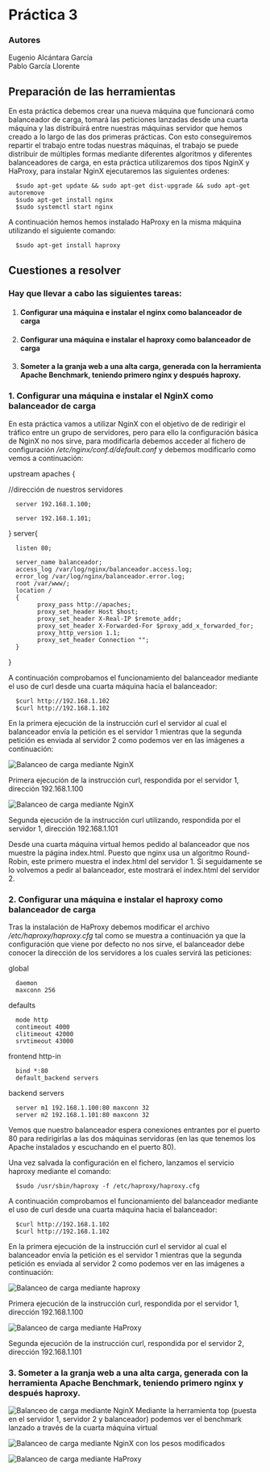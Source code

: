 # Práctica 3
### Autores
Eugenio Alcántara García  
Pablo García Llorente

## Preparación de las herramientas

En esta práctica debemos crear una nueva máquina que funcionará como balanceador de carga, tomará las peticiones lanzadas desde una cuarta máquina y las distribuirá entre nuestras máquinas servidor que hemos creado a lo largo de las dos primeras prácticas. Con esto conseguiremos repartir el trabajo entre todas nuestras máquinas, el trabajo se puede distribuir de múltiples formas mediante diferentes algoritmos y diferentes balanceadores de carga, en esta práctica utilizaremos dos tipos NginX y HaProxy, para instalar NginX ejecutaremos las siguientes ordenes:


      $sudo apt-get update && sudo apt-get dist-upgrade && sudo apt-get autoremove
      $sudo apt-get install nginx
      $sudo systemctl start nginx


A continuación hemos hemos instalado HaProxy en la misma máquina utilizando el siguiente comando:
      
      $sudo apt-get install haproxy
      

## Cuestiones a resolver

### Hay que llevar a cabo las siguientes tareas:
1. #### Configurar una máquina e instalar el nginx como balanceador de carga
2. #### Configurar una máquina e instalar el haproxy como balanceador de carga
3. #### Someter a la granja web a una alta carga, generada con la herramienta Apache Benchmark, teniendo primero nginx y después haproxy.

### 1. Configurar una máquina e instalar el NginX como balanceador de carga

En esta práctica vamos a utilizar NginX con el objetivo de de redirigir el tráfico entre un grupo de servidores, pero para ello la configuración básica de NginX no nos sirve, para modificarla debemos acceder al fichero de configuración _/etc/nginx/conf.d/default.conf_ y debemos modificarlo como vemos a continuación:

upstream apaches {

//dirección de nuestros servidores

      server 192.168.1.100;
      
      server 192.168.1.101;
      
}
server{

      listen 80;
      
      server_name balanceador;
      access_log /var/log/nginx/balanceador.access.log;
      error_log /var/log/nginx/balanceador.error.log;
      root /var/www/;
      location /
      {
            proxy_pass http://apaches;
            proxy_set_header Host $host;
            proxy_set_header X-Real-IP $remote_addr;
            proxy_set_header X-Forwarded-For $proxy_add_x_forwarded_for;
            proxy_http_version 1.1;
            proxy_set_header Connection "";
      }
}

A continuación comprobamos el funcionamiento del balanceador mediante el uso de curl desde una cuarta máquina hacia el balanceador:

      $curl http://192.168.1.102
      $curl http://192.168.1.102
      
En la primera ejecución de la instrucción curl el servidor al cual el balanceador envía la petición es el servidor 1 mientras que la segunda petición es enviada al servidor 2 como podemos ver en las imágenes a continuación:

![Balanceo de carga mediante NginX](./imagenes/nginx_servidor_1.png)

Primera ejecución de la instrucción curl, respondida por el servidor 1, dirección 192.168.1.100

![Balanceo de carga mediante NginX](./imagenes/nginx_servidor_2.png)

Segunda ejecución de la instrucción curl utilizando, respondida por el servidor 1, dirección 192.168.1.101

Desde una cuarta máquina virtual hemos pedido al balanceador que nos muestre la página index.html. Puesto que nginx usa un algoritmo Round-Robin, este primero muestra el index.html del servidor 1. Si seguidamente se lo volvemos a pedir al balanceador, este mostrará el index.html del servidor 2. 


### 2. Configurar una máquina e instalar el haproxy como balanceador de carga

Tras la instalación de HaProxy debemos modificar el archivo _/etc/haproxy/haproxy.cfg_ tal como se muestra a continuación ya que la configuración que viene por defecto no nos sirve, el balanceador debe conocer la dirección de los servidores a los cuales servirá las peticiones:

global

      daemon
      maxconn 256
defaults

      mode http
      contimeout 4000
      clitimeout 42000
      srvtimeout 43000
frontend http-in

      bind *:80
      default_backend servers
backend servers

      server m1 192.168.1.100:80 maxconn 32
      server m2 192.168.1.101:80 maxconn 32
      
Vemos que nuestro balanceador espera conexiones entrantes por el puerto 80 para redirigirlas a las dos máquinas servidoras (en las que tenemos los Apache instalados y escuchando en el puerto 80).

Una vez salvada la configuración en el fichero, lanzamos el servicio haproxy mediante el comando:

      $sudo /usr/sbin/haproxy -f /etc/haproxy/haproxy.cfg
      
A continuación comprobamos el funcionamiento del balanceador mediante el uso de curl desde una cuarta máquina hacia el balanceador:

      $curl http://192.168.1.102
      $curl http://192.168.1.102
      
En la primera ejecución de la instrucción curl el servidor al cual el balanceador envía la petición es el servidor 1 mientras que la segunda petición es enviada al servidor 2 como podemos ver en las imágenes a continuación:

![Balanceo de carga mediante haproxy](./imagenes/haproxy_servidor_1.png)

Primera ejecución de la instrucción curl, respondida por el servidor 1, dirección 192.168.1.100

![Balanceo de carga mediante HaProxy](./imagenes/haproxy_servidor_2.png)

Segunda ejecución de la instrucción curl, respondida por el servidor 2, dirección 192.168.1.101


### 3. Someter a la granja web a una alta carga, generada con la herramienta Apache Benchmark, teniendo primero nginx y después haproxy.



![Balanceo de carga mediante NginX](./imagenes/nginx.PNG)
Mediante la herramienta top (puesta en el servidor 1, servidor 2 y balanceador) podemos ver el benchmark lanzado a través de la cuarta máquina virtual 

![Balanceo de carga mediante NginX con los pesos modificados](./imagenes/nginx_pesos_modificados.PNG)

![Balanceo de carga mediante HaProxy](./imagenes/haproxy.PNG)
